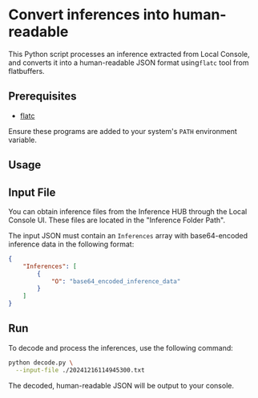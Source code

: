 # Convert inferences into human-readable

This Python script processes an inference extracted from Local Console, and converts it into a human-readable JSON format using`flatc` tool from flatbuffers.

## Prerequisites

* [flatc](https://github.com/google/flatbuffers/releases/tag/v24.3.25)

Ensure these programs are added to your system's `PATH` environment variable.

## Usage

## Input File

You can obtain inference files from the Inference HUB through the Local Console UI. These files are located in the "Inference Folder Path".

The input JSON must contain an `Inferences` array with base64-encoded inference data in the following format:

```json
{
    "Inferences": [
        {
            "O": "base64_encoded_inference_data"
        }
    ]
}
```

## Run

To decode and process the inferences, use the following command:

```sh
python decode.py \
  --input-file ./20241216114945300.txt
```

The decoded, human-readable JSON will be output to your console.
